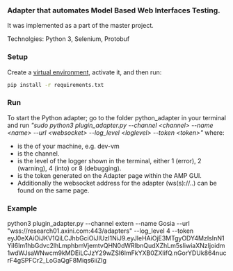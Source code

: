 ### Adapter that automates Model Based Web Interfaces Testing.
It was implemented as a part of the master project.

Technolgies: Python 3, Selenium, Protobuf

### Setup
Create a [virtual environment](https://docs.python.org/3/library/venv.html), activate it, and then run:

```bash
pip install -r requirements.txt
```

### Run
To start the Python adapter; go to the folder python_adapter in your terminal and run *"sudo python3 plugin_adapter.py --channel \<channel> --name \<name> --url \<websocket> --log_level \<loglevel> --token \<token>"* where:

- <name> is the of your machine, e.g. dev-vm
- <channel> is the channel.
- <loglevel> is the level of the logger shown in the terminal, either 1 (error), 2 (warning), 4 (into) or 8 (debugging).
- <token> is the token generated on the Adapter page within the AMP GUI.
- <websocket>  Additionally the websocket address for the adapter (ws(s)://..) can be found on the same page.

### Example

python3 plugin_adapter.py --channel extern --name Gosia --url "wss://research01.axini.com:443/adapters" --log_level 4 --token eyJ0eXAiOiJKV1QiLCJhbGciOiJIUzI1NiJ9.eyJleHAiOjE3MTgyODY4MzIsInN1YiI6Im1hbGdvc2lhLmphbmVjemtvQHN0dWRlbnQudXZhLm5sIiwiaXNzIjoidm1wdWJsaWNwcm9kMDEiLCJzY29wZSI6ImFkYXB0ZXIifQ.nGorYDUk864nucrF4gSPFCr2_LoGaQgF8Miqs6iiZIg
